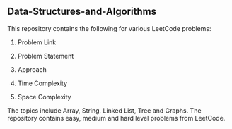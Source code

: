 ## Data-Structures-and-Algorithms
This repository contains the following for various LeetCode problems: 
1. Problem Link


2. Problem Statement


3. Approach


4. Time Complexity


5. Space Complexity



The topics include Array, String, Linked List, Tree and Graphs. The 
repository contains easy, medium and hard level problems from LeetCode.
